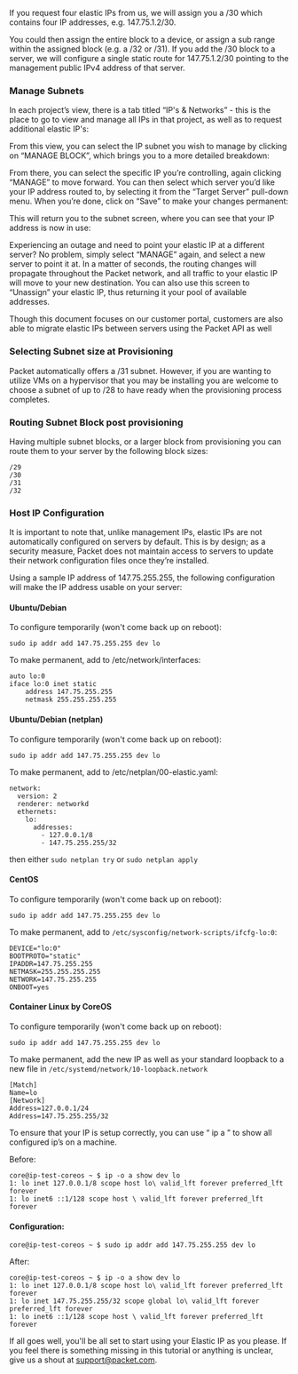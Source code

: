 <!-- <meta>
{
    "title":"Elastic IPs",
    "description":"Setting Up & Using Elastic IPs",
    "tag":["Network", "Elastic IPs"],
    "seo-title": "Elastic IPs - Packet Developer Docs",
    "seo-description": "Setting Up & Using Elastic IPs",
    "og-title": "Elastic IPs",
    "og-description": "Setting Up & Using Elastic IPs"
}
</meta> -->


If you request four elastic IPs from us, we will assign you a /30 which contains four IP addresses, e.g. 147.75.1.2/30.

You could then assign the entire block to a device, or assign a sub range within the assigned block (e.g. a /32 or /31). If you add the /30 block to a server, we will configure a single static route for 147.75.1.2/30 pointing to the management public IPv4 address of that server.

### Manage Subnets

In each project’s view, there is a tab titled “IP's & Networks” - this is the place to go to view and manage all IPs in that project, as well as to request additional elastic IP's:

From this view, you can select the IP subnet you wish to manage by clicking on “MANAGE BLOCK”, which brings you to a more detailed breakdown:

From there, you can select the specific IP you’re controlling, again clicking “MANAGE” to move forward. You can then select which server you’d like your IP address routed to, by selecting it from the “Target Server” pull-down menu. When you’re done, click on “Save” to make your changes permanent:

This will return you to the subnet screen, where you can see that your IP address is now in use:

Experiencing an outage and need to point your elastic IP at a different server? No problem, simply select “MANAGE” again, and select a new server to point it at. In a matter of seconds, the routing changes will propagate throughout the Packet network, and all traffic to your elastic IP will move to your new destination. You can also use this screen to “Unassign” your elastic IP, thus returning it your pool of available addresses.

Though this document focuses on our customer portal, customers are also able to migrate elastic IPs between servers using the Packet API as well

### Selecting Subnet size at Provisioning

Packet automatically offers a /31 subnet. However, if you are wanting to utilize VMs on a hypervisor that you may be installing you are welcome to choose a subnet of up to /28 to have ready when the provisioning process completes.

### Routing Subnet Block post provisioning

Having multiple subnet blocks, or a larger block from provisioning you can route them to your server by the following block sizes:

    /29  
    /30  
    /31  
    /32

### Host IP Configuration

It is important to note that, unlike management IPs, elastic IPs are not automatically configured on servers by default. This is by design; as a security measure, Packet does not maintain access to servers to update their network configuration files once they’re installed.

Using a sample IP address of 147.75.255.255, the following configuration will make the IP address usable on your server:

#### Ubuntu/Debian

To configure temporarily (won't come back up on reboot):

`sudo ip addr add 147.75.255.255 dev lo`

To make permanent, add to /etc/network/interfaces:

````
auto lo:0
iface lo:0 inet static
    address 147.75.255.255
    netmask 255.255.255.255
````


#### Ubuntu/Debian (netplan)

To configure temporarily (won't come back up on reboot):

`sudo ip addr add 147.75.255.255 dev lo`

To make permanent, add to /etc/netplan/00-elastic.yaml:

````
network:
  version: 2
  renderer: networkd
  ethernets:
    lo:
      addresses:
        - 127.0.0.1/8
        - 147.75.255.255/32
````
then either `sudo netplan try` or `sudo netplan apply`

#### CentOS

To configure temporarily (won't come back up on reboot):

`sudo ip addr add 147.75.255.255 dev lo`

To make permanent, add to `/etc/sysconfig/network-scripts/ifcfg-lo:0`:

```
DEVICE="lo:0"
BOOTPROTO="static"
IPADDR=147.75.255.255
NETMASK=255.255.255.255
NETWORK=147.75.255.255
ONBOOT=yes
```

#### Container Linux by CoreOS

To configure temporarily (won't come back up on reboot):

`sudo ip addr add 147.75.255.255 dev lo`

To make permanent, add the new IP as well as your standard loopback to a new file in `/etc/systemd/network/10-loopback.network`

```
[Match]
Name=lo
[Network]
Address=127.0.0.1/24
Address=147.75.255.255/32
```

To ensure that your IP is setup correctly, you can use “ ip a ” to show all configured ip’s on a machine.

Before:

```
core@ip-test-coreos ~ $ ip -o a show dev lo
1: lo inet 127.0.0.1/8 scope host lo\ valid_lft forever preferred_lft forever
1: lo inet6 ::1/128 scope host \ valid_lft forever preferred_lft forever
```


#### Configuration:

````
core@ip-test-coreos ~ $ sudo ip addr add 147.75.255.255 dev lo
````

After:

```
core@ip-test-coreos ~ $ ip -o a show dev lo
1: lo inet 127.0.0.1/8 scope host lo\ valid_lft forever preferred_lft forever
1: lo inet 147.75.255.255/32 scope global lo\ valid_lft forever preferred_lft forever
1: lo inet6 ::1/128 scope host \ valid_lft forever preferred_lft forever
```

If all goes well, you'll be all set to start using your Elastic IP as you please. If you feel there is something missing in this tutorial or anything is unclear, give us a shout at support@packet.com.
